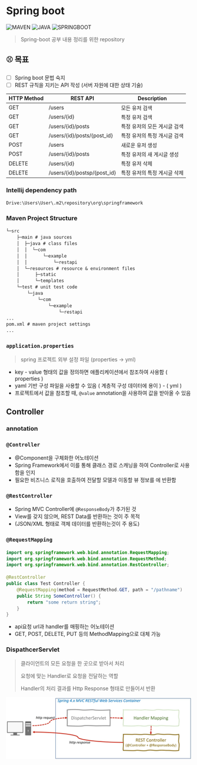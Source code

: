 # Spring boot

![MAVEN][maven-url]
![JAVA][java-url]
![SPRINGBOOT][spring-url]

> Spring-boot 공부 내용 정리를 위한 repository 

[maven-url]: https://shields.io/badge/maven-v4.0.0-blue?style=for-the-badge
[java-url]: https://shields.io/badge/java-v11-BLUE?style=for-the-badge
[spring-url]: https://shields.io/badge/spring%20boot-v2.6.4-orange?style=for-the-badge

## ⚾ 목표

- [ ] Spring boot 문법 숙지
- [ ] REST 규칙을 지키는 API 작성 (서버 자원에 대한 상태 기술)

| HTTP Method | REST API                     | Description      |
|-------------|------------------------------|------------------|
| GET         | /users                       | 모든 유저 검색         |
| GET         | /users/{id}                  | 특정 유저 검색         |
| GET         | /users/{id}/posts            | 특정 유저의 모든 게시글 검색 |
| GET         | /users/{id}/posts/{post_id}  | 특정 유저의 특정 개시글 검색 |
| POST        | /users                       | 새로운 유저 생성        |
| POST        | /users/{id}/posts            | 특정 유저의 새 게시글 생성  |
| DELETE      | /users/{id}                  | 특정 유저 삭제         |
| DELETE      | /users/{id}/postsp/{post_id} | 특정 유저의 특정 게시글 삭제 |

### Intellij dependency path
```bash
Drive:\Users\User\.m2\repository\org\springframework
```

### Maven Project Structure
```markdown
└─src
    ├─main # java sources
    │  ├─java # class files
    │  │  └─com
    │  │      └─example
    │  │          └─restapi
    │  └─resources # resource & environment files
    │      ├─static
    │      └─templates
    └─test # unit test code
        └─java
            └─com
                └─example
                    └─restapi
...
pom.xml # maven project settings
...
```

### `application.properties`

> spring 프로젝트 외부 설정 파일 (properties -> yml)

- key - value 형태의 값을 정의하면 애플리케이션에서 참조하여 사용함 ( properties )
- yaml 기반 구성 파일을 사용할 수 있음 ( 계층적 구성 데이터에 용이 ) - ( yml )
- 프로젝트에서 값을 참조할 때, `@value` annotation을 사용하여 값을 받아올 수 있음

## Controller

### annotation

### `@Controller`
- @Component을 구체화한 어노테이션
- Spring Framework에서 이를 통해 클래스 경로 스캐닝을 하여 Controller로 사용함을 인지
- 필요한 비즈니스 로직을 호출하여 전달할 모델과 이동할 뷰 정보를 에 반환함

### `@RestController`
- Spring MVC Controller에 `@ResponseBody`가 추가된 것
- View를 갖지 않으며, REST Data를 반환하는 것이 주 목적
- (JSON/XML 형태로 객체 데이터를 반환하는것이 주 용도)

### `@RequestMapping`

```java
import org.springframework.web.bind.annotation.RequestMapping;
import org.springframework.web.bind.annotation.RequestMethod;
import org.springframework.web.bind.annotation.RestController;

@RestController
public class Test Controller {
    @RequestMapping(method = RequestMethod.GET, path = "/pathname")
    public String SomeController() {
        return "some return string";
    }
}
```

- api요청 url과 handler를 매핑하는 어노테이션
- GET, POST, DELETE, PUT 등의 MethodMapping으로 대체 가능


### DispathcerServlet

> 클라이언트의 모든 요청을 한 곳으로 받아서 처리
> 
> 요청에 맞는 Handler로 요청을 전달하는 역할
> 
> Handler의 처리 결과를 Http Response 형태로 만들어서 반환

![img.png](img.png)